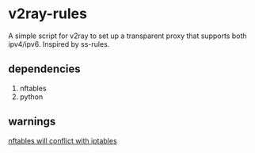 # v2ray-rules

A simple script for v2ray to set up a transparent proxy that supports both ipv4/ipv6. Inspired by ss-rules.

## dependencies

1. nftables
2. python

## warnings

[nftables will conflict with iptables](https://wiki.nftables.org/wiki-nftables/index.php/Performing_Network_Address_Translation_(NAT)#Incompatibilities)
